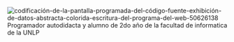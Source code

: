![codificación-de-la-pantalla-programada-del-código-fuente-exhibición-de-datos-abstracta-colorida-escritura-del-programa-del-web-50626138](https://user-images.githubusercontent.com/44347792/161351909-751ba222-098d-44f9-968c-8eedcb7bdba4.jpg)
Programador autodidacta y alumno de 2do año de la facultad de informatica de la UNLP
